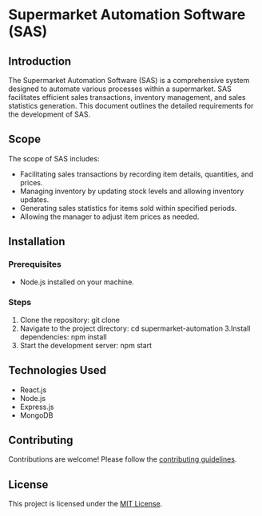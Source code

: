 # Supermarket Automation Software (SAS)

## Introduction

The Supermarket Automation Software (SAS) is a comprehensive system designed to automate various processes within a supermarket. SAS facilitates efficient sales transactions, inventory management, and sales statistics generation. This document outlines the detailed requirements for the development of SAS.

## Scope

The scope of SAS includes:

- Facilitating sales transactions by recording item details, quantities, and prices.
- Managing inventory by updating stock levels and allowing inventory updates.
- Generating sales statistics for items sold within specified periods.
- Allowing the manager to adjust item prices as needed.

## Installation

### Prerequisites

- Node.js installed on your machine.

### Steps

1. Clone the repository:
git clone <repository-url>
2. Navigate to the project directory:
cd supermarket-automation
3.Install dependencies:
npm install
4. Start the development server:
npm start

## Technologies Used

- React.js
- Node.js
- Express.js
- MongoDB

## Contributing

Contributions are welcome! Please follow the [contributing guidelines](CONTRIBUTING.md).

## License

This project is licensed under the [MIT License](LICENSE).
